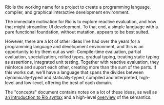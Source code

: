 Rio is the working name for a project to create a programming language,
compiler, and graphical interactive development environment.

The immediate motivation for Rio is to explore reactive evaluation, and how
that might streamline UI development.  To that end, a simple language with a
pure functional foundation, without mutation, appears to be best suited.

However, there are a lot of other ideas I've had over the years for a
programming language and development environment, and this is an opportunity
to try them out as well: Compile-time evaluation, partial evaluation,
specialization, reified types, gradual typing, treating static typing as
assertions, integrated unit testing.  Together with reactive evaluation,
they reinforce and suport each other, creating more than the sum of the
parts.  If this works out, we'll have a language that spans the divides
between dynamically-typed and statically-typed, compiled and interpreted,
high-level and low-level, offering the best of each domain.

The "concepts" document contains notes on a lot of these ideas, as well as
[an introduction to Rio syntax](concepts.md#syntax-introduction) and a
high-level [overview](concepts.md#rio-overview) of the semantics.
